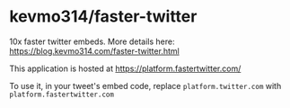 # kevmo314/faster-twitter

10x faster twitter embeds. More details here: https://blog.kevmo314.com/faster-twitter.html

This application is hosted at https://platform.fastertwitter.com/

To use it, in your tweet's embed code, replace `platform.twitter.com` with `platform.fastertwitter.com`
